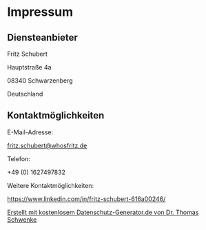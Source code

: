 <h1>Impressum</h1>
<h2 id="m46">Diensteanbieter</h2>
<p>Fritz Schubert</p>
<p>Hauptstraße 4a</p>
<p>08340 Schwarzenberg</p>
<p>Deutschland</p>

<h2 id="m56">Kontaktmöglichkeiten</h2>E-Mail-Adresse: <p><a href="mailto:fritz.schubert@whosfritz.de">
fritz.schubert@whosfritz.de</a></p>
Telefon: <p>+49 (0) 1627497832</p>
Weitere
Kontaktmöglichkeiten: <p><a href="https://www.linkedin.com/in/fritz-schubert-616a00246/" target="_blank">https://www.linkedin.com/in/fritz-schubert-616a00246/</a></p>

<p class="seal"><a href="https://datenschutz-generator.de/" title="Rechtstext von Dr. Schwenke - für weitere Informationen bitte anklicken." target="_blank" rel="noopener noreferrer nofollow">Erstellt mit kostenlosem Datenschutz-Generator.de von Dr. Thomas Schwenke</a></p>